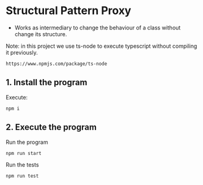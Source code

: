 # Structural Pattern Proxy

- Works as intermediary to change the behaviour of a class without change its structure.

Note: in this project we use ts-node to execute typescript without compiling it previously.

```url
https://www.npmjs.com/package/ts-node
```

## 1. Install the program

Execute:

```shell
npm i
```

## 2. Execute the program

Run the program

```shell
npm run start
```

Run the tests

```shell
npm run test
```
